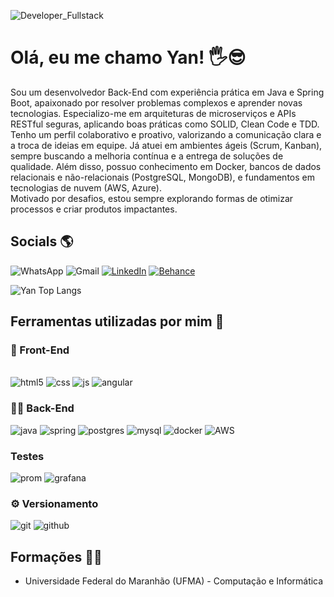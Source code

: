 ![Developer_Fullstack](https://github.com/user-attachments/assets/fb509b9e-4d2b-42d0-b98a-d8ca6d1cb5c5)

# Olá, eu me chamo Yan! 🖐️😎
Sou um desenvolvedor Back-End com experiência prática em Java e Spring Boot, apaixonado por resolver problemas complexos e aprender novas tecnologias. Especializo-me em arquiteturas de microserviços e APIs RESTful seguras, aplicando boas práticas como SOLID, Clean Code e TDD. <br>
Tenho um perfil colaborativo e proativo, valorizando a comunicação clara e a troca de ideias em equipe. Já atuei em ambientes ágeis (Scrum, Kanban), sempre buscando a melhoria contínua e a entrega de soluções de qualidade. Além disso, possuo conhecimento em Docker, bancos de dados relacionais e não-relacionais (PostgreSQL, MongoDB), e fundamentos em tecnologias de nuvem (AWS, Azure). <br>
Motivado por desafios, estou sempre explorando formas de otimizar processos e criar produtos impactantes.

## Socials 🌎
![WhatsApp](https://img.shields.io/badge/WhatsApp-25D366?style=for-the-badge&logo=whatsapp&logoColor=white)
![Gmail](https://img.shields.io/badge/Gmail-D14836?style=for-the-badge&logo=gmail&logoColor=white)
[![LinkedIn](https://img.shields.io/badge/LinkedIn-0077B5?style=for-the-badge&logo=linkedin&logoColor=white)](https://www.linkedin.com/in/yan-carlos-00a740251/)
[![Behance](https://img.shields.io/badge/-Behance-blue?style=for-the-badge&logo=behance&logoColor=white)](https://www.behance.net/hoagdesignof)

![Yan Top Langs](https://github-readme-stats.vercel.app/api/top-langs/?username=devyank1&layout=compact)

## Ferramentas utilizadas por mim 🔧

### 🎨 Front-End
<div style="display: inline-block"> <br>
        <img alt="html5" src="https://img.shields.io/badge/HTML5-E34F26?style=for-the-badge&logo=html5&logoColor=white"/>
        <img alt="css" src="https://img.shields.io/badge/CSS-239120?&style=for-the-badge&logo=css3&logoColor=white"/>
        <img alt="js" src="https://img.shields.io/badge/JavaScript-F7DF1E?style=for-the-badge&logo=javascript&logoColor=black"/>
        <img alt="angular" src="https://img.shields.io/badge/Angular-DD0031?style=for-the-badge&logo=angular&logoColor=white"/>
</div>

### 👨‍💻 Back-End
<div style="display: inline-block">
 <img alt="java" src="https://img.shields.io/badge/Java-ED8B00?style=for-the-badge&logo=openjdk&logoColor=white"/>
 <img alt="spring" src="https://img.shields.io/badge/Spring-6DB33F?style=for-the-badge&logo=spring&logoColor=white"/>
 <img alt="postgres" src="https://img.shields.io/badge/PostgreSQL-316192?style=for-the-badge&logo=postgresql&logoColor=white"/>
 <img alt="mysql" src="https://img.shields.io/badge/MySQL-00000F?style=for-the-badge&logo=mysql&logoColor=white"/>
<img alt="docker" src="https://img.shields.io/badge/docker-%230db7ed.svg?style=for-the-badge&logo=docker&logoColor=white"/>
<img alt="AWS" src="https://img.shields.io/badge/Amazon_AWS-232F3E?style=for-the-badge&logo=amazon-aws&logoColor=white"/>

</div>

### Testes
<div style="display: inline-block">

<img alt="prom" src="https://img.shields.io/badge/Prometheus-E6522C?style=for-the-badge&logo=Prometheus&logoColor=white"/>
<img alt="grafana" src="https://img.shields.io/badge/grafana-%23F46800.svg?style=for-the-badge&logo=grafana&logoColor=white"/>
</div>

### ⚙️ Versionamento
<div style="display: inline-block">
<img alt="git" src="https://img.shields.io/badge/GIT-E44C30?style=for-the-badge&logo=git&logoColor=white"/>
<img alt="github" src="https://img.shields.io/badge/GitHub-100000?style=for-the-badge&logo=github&logoColor=white"/>
</div>

## Formações 👨‍🎓
- Universidade Federal do Maranhão (UFMA) - Computação e Informática
